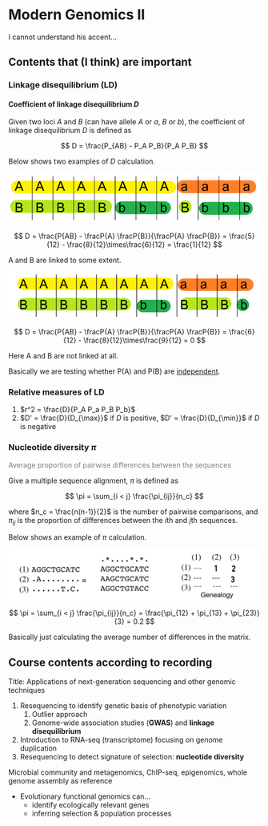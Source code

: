 # Modern Genomics II

I cannot understand his accent...

<!-- toc -->

## Contents that (I think) are important

### Linkage disequilibrium (LD)

#### Coefficient of linkage disequilibrium $D$

Given two loci $A$ and $B$ (can have allele $A$ or $a$, $B$ or $b$), the coefficient of linkage disequilibrium $D$ is defined as

$$
D = \frac{P_{AB} - P_A P_B}{P_A P_B}
$$

Below shows two examples of $D$ calculation.

![](./img/02-ld-example1.png)

$$
D = \frac{P{AB} - \fracP{A} \fracP{B}}{\fracP{A} \fracP{B}} = \frac{5}{12} - \frac{8}{12}\times\frac{6}{12} = \frac{1}{12}
$$

A and B are linked to some extent.

![](./img/02-ld-example2.png)

$$
D = \frac{P{AB} - \fracP{A} \fracP{B}}{\fracP{A} \fracP{B}} = \frac{6}{12} - \frac{8}{12}\times\frac{9}{12} = 0
$$

Here A and B are not linked at all.

Basically we are testing whether P(A) and P(B) are <u>independent</u>.

### Relative measures of LD

1. $r^2 = \frac{D}{P_A P_a P_B P_b}$
2. $D' = \frac{D}{D_{\max}}$ if $D$ is positive, $D' = \frac{D}{D_{\min}}$ if $D$ is negative

### Nucleotide diversity $\pi$

<span style="color:gray">Average proportion of pairwise differences between the sequences</span>

Give a multiple sequence alignment, $\pi$ is defined as

$$
\pi = \sum_{i < j} \frac{\pi_{ij}}{n_c}
$$

where $n_c = \frac{n(n-1)}{2}$ is the number of pairwise comparisons, and $\pi_{ij}$ is the proportion of differences between the $i$th and $j$th sequences.

Below shows an example of $\pi$ calculation.

![](./img/02-nt-diversity.png)

$$
\pi = \sum_{i < j} \frac{\pi_{ij}}{n_c} = \frac{\pi_{12} + \pi_{13} + \pi_{23}}{3} = 0.2
$$

Basically just calculating the average number of differences in the matrix.

## Course contents according to recording

Title: Applications of next-generation sequencing and other genomic techniques

1. Resequencing to identify genetic basis of phenotypic variation
   1. Outlier approach
   2. Genome-wide association studies (**GWAS**) and **linkage disequilibrium**
2. Introduction to RNA-seq (transcriptome) focusing on genome duplication
3. Resequencing to detect signature of selection: **nucleotide diversity**

Microbial community and metagenomics, ChIP-seq, epigenomics, whole genome assembly as reference

- Evolutionary functional genomics can...
  - identify ecologically relevant genes
  - inferring selection & population processes
